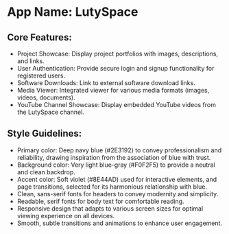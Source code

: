 # **App Name**: LutySpace

## Core Features:

- Project Showcase: Display project portfolios with images, descriptions, and links.
- User Authentication: Provide secure login and signup functionality for registered users.
- Software Downloads: Link to external software download links.
- Media Viewer: Integrated viewer for various media formats (images, videos, documents).
- YouTube Channel Showcase: Display embedded YouTube videos from the LutySpace channel.

## Style Guidelines:

- Primary color: Deep navy blue (#2E3192) to convey professionalism and reliability, drawing inspiration from the association of blue with trust.
- Background color: Very light blue-gray (#F0F2F5) to provide a neutral and clean backdrop.
- Accent color: Soft violet (#8E44AD) used for interactive elements, and page transitions, selected for its harmonious relationship with blue.
- Clean, sans-serif fonts for headers to convey modernity and simplicity.
- Readable, serif fonts for body text for comfortable reading.
- Responsive design that adapts to various screen sizes for optimal viewing experience on all devices.
- Smooth, subtle transitions and animations to enhance user engagement.